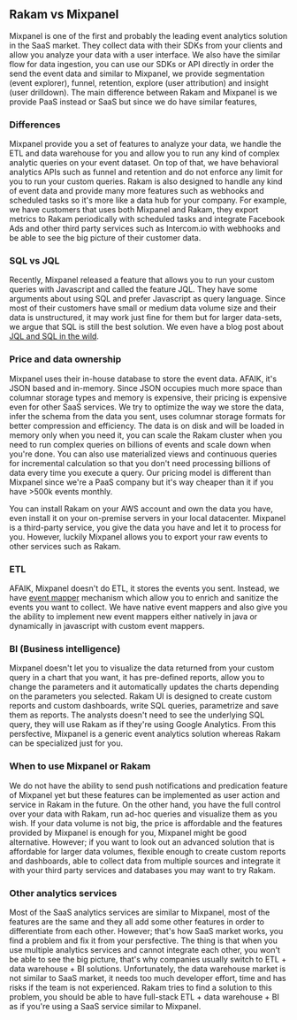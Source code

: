 ## Rakam vs Mixpanel

Mixpanel is one of the first and probably the leading event analytics solution in the SaaS market. 
They collect data with their SDKs from your clients and allow you analyze your data with a user interface. 
We also have the similar flow for data ingestion, you can use our SDKs or API directly in order the send the event data 
and similar to Mixpanel, we provide segmentation (event explorer), funnel, retention, explore (user attribution) and insight (user drilldown).
The main difference between Rakam and Mixpanel is we provide PaaS instead or SaaS but since we do have similar features,  

### Differences

Mixpanel provide you a set of features to analyze your data, we handle the ETL and data warehouse for you and allow you to run any kind of complex analytic queries on your event dataset. 
On top of that, we have behavioral analytics APIs such as funnel and retention and do not enforce any limit for you to run your custom queries.
Rakam is also designed to handle any kind of event data and provide many more features such as webhooks and scheduled tasks 
so it's more like a data hub for your company. 
For example, we have customers that uses both Mixpanel and Rakam, 
they export metrics to Rakam periodically with scheduled tasks and integrate 
Facebook Ads and other third party services such as Intercom.io with webhooks and be able to see the big picture of their customer data. 

### SQL vs JQL

Recently, Mixpanel released a feature that allows you to run your custom queries with Javascript and called the feature JQL. They have some arguments about using SQL and prefer Javascript as query language. Since most of their customers have small or medium data volume size and their data is unstructured, it may work just fine for them but for larger data-sets, we argue that SQL is still the best solution. We even have a blog post about [JQL and SQL in the wild](https://blog.rakam.io/why-sql-superior-for-analytic-queries-comparison-with-mixpanels-jql-ec9935f292bd).


### Price and data ownership
Mixpanel uses their in-house database to store the event data. AFAIK, it's JSON based and in-memory. Since JSON occupies much more space than columnar storage types and memory is expensive, their pricing is expensive even for other SaaS services. We try to optimize the way we store the data, infer the schema from the data you sent, uses columnar storage formats for better compression and efficiency. The data is on disk and will be loaded in memory only when you need it, you can scale the Rakam cluster when you need to run complex queries on billions of events and scale down when you're done. You can also use materialized views and continuous queries for incremental calculation so that you don't need processing billions of data every time you execute a query. Our pricing model is different than Mixpanel since we're a PaaS company but it's way cheaper than it if you have >500k events monthly.

You can install Rakam on your AWS account and own the data you have, even install it on your on-premise servers in your local datacenter. Mixpanel is a third-party service, you give the data you have and let it to process for you. However, luckily Mixpanel allows you to export your raw events to other services such as Rakam.

### ETL
AFAIK, Mixpanel doesn't do ETL, it stores the events you sent. Instead, we have [event mapper](/doc/buremba/rakam-wiki/master/Event-Mappers) mechanism which allow you to enrich and sanitize the events you want to collect. We have native event mappers and also give you the ability to implement new event mappers either natively in java or dynamically in javascript with custom event mappers.

### BI (Business intelligence)
Mixpanel doesn't let you to visualize the data returned from your custom query in a chart that you want, it has pre-defined reports, allow you to change the parameters and it automatically updates the charts depending on the parameters you selected. Rakam UI is designed to create custom reports and custom dashboards, write SQL queries, parametrize and save them as reports. The analysts doesn't need to see the underlying SQL query, they will use Rakam as if they're using Google Analytics. From this persfective, Mixpanel is a generic event analytics solution whereas Rakam can be specialized just for you.

### When to use Mixpanel or Rakam
We do not have the ability to send push notifications and predication feature of Mixpanel yet 
but these features can be implemented as user action and service in Rakam in the future. On the other hand, you have the full control over your data with Rakam, run ad-hoc queries and visualize them as you wish. If your data volume is not big, the price is affordable and the features provided by Mixpanel is enough for you, Mixpanel might be good alternative. However; if you want to look out an advanced solution that is affordable for larger data volumes, flexible enough to create custom reports and dashboards, able to collect data from multiple sources and integrate it with your third party services and databases you may want to try Rakam.

### Other analytics services
Most of the SaaS analytics services are similar to Mixpanel, most of the features are the same and they all add some other features in order to differentiate from each other. However; that's how SaaS market works, you find a problem and fix it from your persfective. The thing is that when you use multiple analytics services and cannot integrate each other, you won't be able to see the big picture, that's why companies usually switch to ETL + data warehouse + BI solutions. Unfortunately, the data warehouse market is not similar to SaaS market, it needs too much developer effort, time and has risks if the team is not experienced. Rakam tries to find a solution to this problem, you should be able to have full-stack ETL + data warehouse + BI as if you're using a SaaS service similar to Mixpanel.
